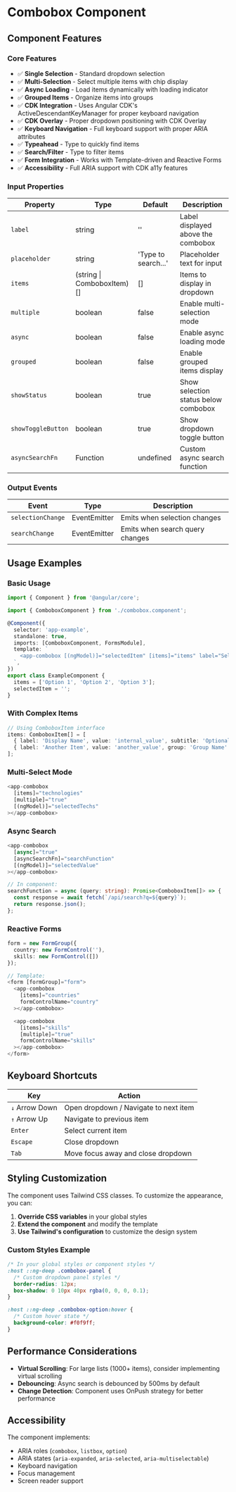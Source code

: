 # Combobox Component

## Component Features

### Core Features

- ✅ **Single Selection** - Standard dropdown selection
- ✅ **Multi-Selection** - Select multiple items with chip display
- ✅ **Async Loading** - Load items dynamically with loading indicator
- ✅ **Grouped Items** - Organize items into groups
- ✅ **CDK Integration** - Uses Angular CDK's ActiveDescendantKeyManager for proper keyboard navigation
- ✅ **CDK Overlay** - Proper dropdown positioning with CDK Overlay
- ✅ **Keyboard Navigation** - Full keyboard support with proper ARIA attributes
- ✅ **Typeahead** - Type to quickly find items
- ✅ **Search/Filter** - Type to filter items
- ✅ **Form Integration** - Works with Template-driven and Reactive Forms
- ✅ **Accessibility** - Full ARIA support with CDK a11y features

### Input Properties

| Property           | Type                       | Default             | Description                          |
| ------------------ | -------------------------- | ------------------- | ------------------------------------ |
| `label`            | string                     | ''                  | Label displayed above the combobox   |
| `placeholder`      | string                     | 'Type to search...' | Placeholder text for input           |
| `items`            | (string \| ComboboxItem)[] | []                  | Items to display in dropdown         |
| `multiple`         | boolean                    | false               | Enable multi-selection mode          |
| `async`            | boolean                    | false               | Enable async loading mode            |
| `grouped`          | boolean                    | false               | Enable grouped items display         |
| `showStatus`       | boolean                    | true                | Show selection status below combobox |
| `showToggleButton` | boolean                    | true                | Show dropdown toggle button          |
| `asyncSearchFn`    | Function                   | undefined           | Custom async search function         |

### Output Events

| Event             | Type         | Description                     |
| ----------------- | ------------ | ------------------------------- |
| `selectionChange` | EventEmitter | Emits when selection changes    |
| `searchChange`    | EventEmitter | Emits when search query changes |

## Usage Examples

### Basic Usage

```typescript
import { Component } from '@angular/core';

import { ComboboxComponent } from './combobox.component';

@Component({
  selector: 'app-example',
  standalone: true,
  imports: [ComboboxComponent, FormsModule],
  template: `
    <app-combobox [(ngModel)]="selectedItem" [items]="items" label="Select an item"></app-combobox>
  `,
})
export class ExampleComponent {
  items = ['Option 1', 'Option 2', 'Option 3'];
  selectedItem = '';
}
```

### With Complex Items

```typescript
// Using ComboboxItem interface
items: ComboboxItem[] = [
  { label: 'Display Name', value: 'internal_value', subtitle: 'Optional subtitle' },
  { label: 'Another Item', value: 'another_value', group: 'Group Name' }
];
```

### Multi-Select Mode

```typescript
<app-combobox
  [items]="technologies"
  [multiple]="true"
  [(ngModel)]="selectedTechs"
></app-combobox>
```

### Async Search

```typescript
<app-combobox
  [async]="true"
  [asyncSearchFn]="searchFunction"
  [(ngModel)]="selectedValue"
></app-combobox>

// In component:
searchFunction = async (query: string): Promise<ComboboxItem[]> => {
  const response = await fetch(`/api/search?q=${query}`);
  return response.json();
};
```

### Reactive Forms

```typescript
form = new FormGroup({
  country: new FormControl(''),
  skills: new FormControl([])
});

// Template:
<form [formGroup]="form">
  <app-combobox
    [items]="countries"
    formControlName="country"
  ></app-combobox>

  <app-combobox
    [items]="skills"
    [multiple]="true"
    formControlName="skills"
  ></app-combobox>
</form>
```

## Keyboard Shortcuts

| Key            | Action                                |
| -------------- | ------------------------------------- |
| `↓` Arrow Down | Open dropdown / Navigate to next item |
| `↑` Arrow Up   | Navigate to previous item             |
| `Enter`        | Select current item                   |
| `Escape`       | Close dropdown                        |
| `Tab`          | Move focus away and close dropdown    |

## Styling Customization

The component uses Tailwind CSS classes. To customize the appearance, you can:

1. **Override CSS variables** in your global styles
2. **Extend the component** and modify the template
3. **Use Tailwind's configuration** to customize the design system

### Custom Styles Example

```css
/* In your global styles or component styles */
:host ::ng-deep .combobox-panel {
  /* Custom dropdown panel styles */
  border-radius: 12px;
  box-shadow: 0 10px 40px rgba(0, 0, 0, 0.1);
}

:host ::ng-deep .combobox-option:hover {
  /* Custom hover state */
  background-color: #f0f9ff;
}
```

## Performance Considerations

- **Virtual Scrolling**: For large lists (1000+ items), consider implementing virtual scrolling
- **Debouncing**: Async search is debounced by 500ms by default
- **Change Detection**: Component uses OnPush strategy for better performance

## Accessibility

The component implements:

- ARIA roles (`combobox`, `listbox`, `option`)
- ARIA states (`aria-expanded`, `aria-selected`, `aria-multiselectable`)
- Keyboard navigation
- Focus management
- Screen reader support
